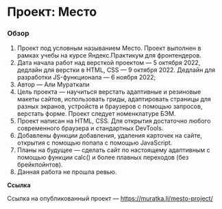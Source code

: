 # Проект: Место

### Обзор

1. Проект под условным называнием Место. Проект выполнен в рамках учебы на курсе Яндекс.Практикум для фронтендеров.
2. Дата начала работ над версткой проектом — 5 октября 2022, дедлайн для верстки в HTML, CSS — 9 октября 2022.
   Дедлайн для разработки JS-функционала — 6 ноября 2022;
3. Автор — Али Мураткали
4. Цель проекта — научиться верстать адаптивные и резиновые макеты сайтов, использовать гриды, адаптировать страницы для разных экранов, устройств и браузеров с помощью запросов, верстать формe. Проект следует номенклатуре БЭМ.
5. Проект написан на HTML, CSS. Для открытия достаточно любого современного браузера и стандартных DevTools.
6. Добавлены функции добавления, удаления карточек на сайте, открытия с помощью попапа с помощью JavaScript.
6. Планы на будущее — сделать сайт по настоящему адаптивным с помощью функции calc() и более плавных переходов (без брейкпойнтов).
7. Данная работа не прошла ревью.

**Ссылка**

Ссылка на опубликованный проект — https://muratka.li/mesto-project/
